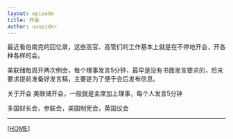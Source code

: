```yaml
---
layout: episode
title: 开会
author: uuspider
---
```

最近看伯南克的回忆录，这些高官、高管们的工作基本上就是在不停地开会，开各种各样的会。

美联储每周开两次例会，每个理事发言5分钟，最早是没有书面发言要求的，后来要求提前准备好发言稿，主要是为了便于会后发布信息。



关于开会
美联储开会，一般就是主席加上理事，每个人发言5分钟


多国财长会，参联会，美国制宪会，英国议会

***

[[HOME][episode]]

[episode]:http://about.uuspider.com/2019/06/02/episodeindex.html
